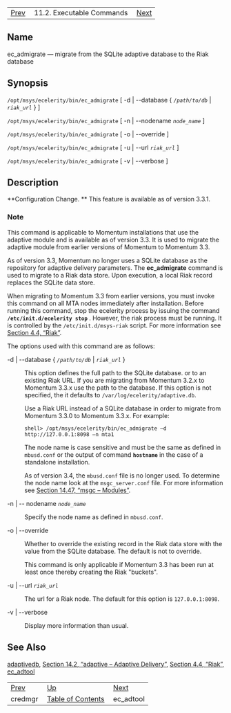 |     |     |     |
| --- | --- | --- |
| [Prev](executable.credmgr)  | 11.2. Executable Commands |  [Next](executable.ec_adtool.php) |

<a name="executable.ec_admigrate"></a>
## Name

ec_admigrate — migrate from the SQLite adaptive database to the Riak database

## Synopsis

`/opt/msys/ecelerity/bin/ec_admigrate` [ -d | --database { *`/path/to/db`* | *`riak_url`* } ]

`/opt/msys/ecelerity/bin/ec_admigrate` [ -n | --nodename *`node_name`* ]

`/opt/msys/ecelerity/bin/ec_admigrate` [ -o | --override ]

`/opt/msys/ecelerity/bin/ec_admigrate` [ -u | --url *`riak_url`* ]

`/opt/msys/ecelerity/bin/ec_admigrate` [ -v | --verbose ]

<a name="idp13178864"></a>
## Description

**Configuration Change. ** This feature is available as of version 3.3.1.

### Note

This command is applicable to Momentum installations that use the adaptive module and is available as of version 3.3\. It is used to migrate the adaptive module from earlier versions of Momentum to Momentum 3.3.

As of version 3.3, Momentum no longer uses a SQLite database as the repository for adaptive delivery parameters. The **ec_admigrate** command is used to migrate to a Riak data store. Upon execution, a local Riak record replaces the SQLite data store.

When migrating to Momentum 3.3 from earlier versions, you must invoke this command on all MTA nodes immediately after installation. Before running this command, stop the ecelerity process by issuing the command **`/etc/init.d/ecelerity stop`**      . However, the riak process must be running. It is controlled by the `/etc/init.d/msys-riak` script. For more information see [Section 4.4, “Riak”](operations.riak "4.4. Riak").

The options used with this command are as follows:

<dl className="variablelist">

<dt>

-d | --database { *`/path/to/db`* | *`riak_url`* }

</dt>

<dd>

This option defines the full path to the SQLite database. or to an existing Riak URL. If you are migrating from Momentum 3.2.x to Momentum 3.3.x use the path to the database. If this option is not specified, the it defaults to `/var/log/ecelerity/adaptive.db`.

Use a Riak URL instead of a SQLite database in order to migrate from Momentum 3.3.0 to Momentum 3.3.x. For example:

`shell> /opt/msys/ecelerity/bin/ec_admigrate –d http://127.0.0.1:8098 –n mta1`

The node name is case sensitive and must be the same as defined in `mbusd.conf` or the output of command **`hostname`** in the case of a standalone installation.

As of version 3.4, the `mbusd.conf` file is no longer used. To determine the node name look at the `msgc_server.conf` file. For more information see [Section 14.47, “msgc – Modules”](modules.msgc "14.47. msgc – Modules").

</dd>

<dt>

-n | -- nodename *`node_name`*

</dt>

<dd>

Specify the node name as defined in `mbusd.conf`.

</dd>

<dt>

-o | --override

</dt>

<dd>

Whether to override the existing record in the Riak data store with the value from the SQLite database. The default is not to override.

This command is only applicable if Momentum 3.3 has been run at least once thereby creating the Riak "buckets".

</dd>

<dt>

-u | --url *`riak_url`*

</dt>

<dd>

The url for a Riak node. The default for this option is `127.0.0.1:8098`.

</dd>

<dt>

-v | --verbose

</dt>

<dd>

Display more information than usual.

</dd>

</dl>

<a name="idp13205216"></a>
## See Also

[adaptivedb](executable.adaptivedb "adaptivedb"), [Section 14.2, “adaptive – Adaptive Delivery”](modules.adaptive.php "14.2. adaptive – Adaptive Delivery"), [Section 4.4, “Riak”](operations.riak.php "4.4. Riak"), [ec_adtool](executable.ec_adtool.php "ec_adtool")

|     |     |     |
| --- | --- | --- |
| [Prev](executable.credmgr)  | [Up](exe.commands.details.php) |  [Next](executable.ec_adtool.php) |
| credmgr  | [Table of Contents](index) |  ec_adtool |
